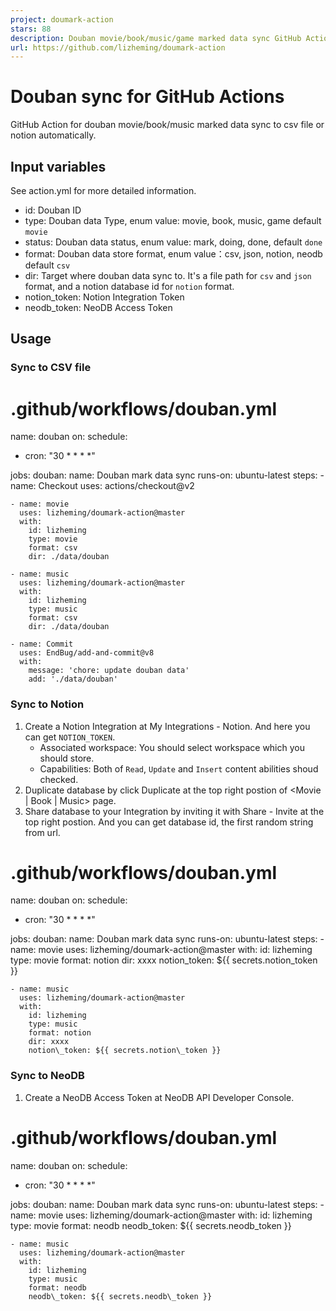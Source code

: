 ```yaml
---
project: doumark-action
stars: 88
description: Douban movie/book/music/game marked data sync GitHub Action | 豆瓣观影/阅读/音乐/游戏记录同步
url: https://github.com/lizheming/doumark-action
---
```


Douban sync for GitHub Actions
==============================

GitHub Action for douban movie/book/music marked data sync to csv file or notion automatically.

Input variables
---------------

See action.yml for more detailed information.

-   id: Douban ID
-   type: Douban data Type, enum value: movie, book, music, game default `movie`
-   status: Douban data status, enum value: mark, doing, done, default `done`
-   format: Douban data store format, enum value：csv, json, notion, neodb default `csv`
-   dir: Target where douban data sync to. It's a file path for `csv` and `json` format, and a notion database id for `notion` format.
-   notion\_token: Notion Integration Token
-   neodb\_token: NeoDB Access Token

Usage
-----

### Sync to CSV file

# .github/workflows/douban.yml
name: douban
on: 
  schedule:
  - cron: "30 \* \* \* \*"

jobs:
  douban:
    name: Douban mark data sync
    runs-on: ubuntu-latest
    steps:
    - name: Checkout
      uses: actions/checkout@v2

    - name: movie
      uses: lizheming/doumark-action@master
      with:
        id: lizheming
        type: movie
        format: csv
        dir: ./data/douban

    - name: music
      uses: lizheming/doumark-action@master
      with:
        id: lizheming
        type: music
        format: csv
        dir: ./data/douban
  
    - name: Commit
      uses: EndBug/add-and-commit@v8
      with:
        message: 'chore: update douban data'
        add: './data/douban'

### Sync to Notion

1.  Create a Notion Integration at My Integrations - Notion. And here you can get `NOTION_TOKEN`.
    -   Associated workspace: You should select workspace which you should store.
    -   Capabilities: Both of `Read`, `Update` and `Insert` content abilities shoud checked.
2.  Duplicate database by click Duplicate at the top right postion of <Movie | Book | Music\> page.
3.  Share database to your Integration by inviting it with Share - Invite at the top right postion. And you can get database id, the first random string from url.

# .github/workflows/douban.yml
name: douban
on: 
  schedule:
  - cron: "30 \* \* \* \*"

jobs:
  douban:
    name: Douban mark data sync
    runs-on: ubuntu-latest
    steps:
    - name: movie
      uses: lizheming/doumark-action@master
      with:
        id: lizheming
        type: movie
        format: notion
        dir: xxxx
        notion\_token: ${{ secrets.notion\_token }}
        
    - name: music
      uses: lizheming/doumark-action@master
      with:
        id: lizheming
        type: music
        format: notion
        dir: xxxx
        notion\_token: ${{ secrets.notion\_token }}

### Sync to NeoDB

1.  Create a NeoDB Access Token at NeoDB API Developer Console.

# .github/workflows/douban.yml
name: douban
on: 
  schedule:
  - cron: "30 \* \* \* \*"

jobs:
  douban:
    name: Douban mark data sync
    runs-on: ubuntu-latest
    steps:
    - name: movie
      uses: lizheming/doumark-action@master
      with:
        id: lizheming
        type: movie
        format: neodb
        neodb\_token: ${{ secrets.neodb\_token }}
        
    - name: music
      uses: lizheming/doumark-action@master
      with:
        id: lizheming
        type: music
        format: neodb
        neodb\_token: ${{ secrets.neodb\_token }}
